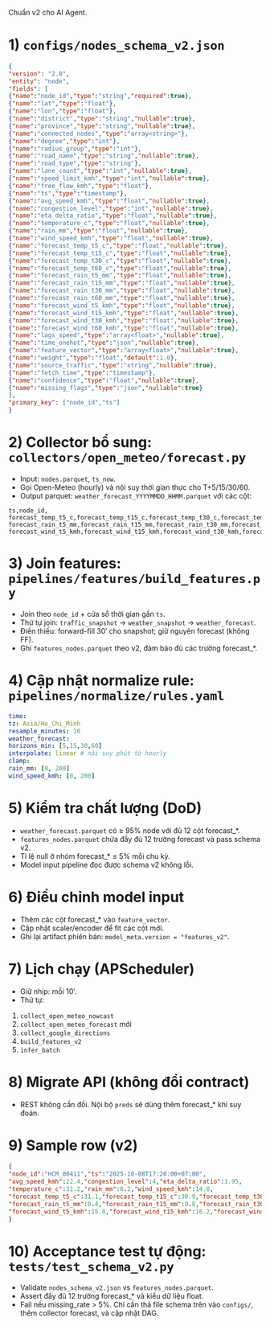 Chuẩn v2 cho AI Agent.
# 1) `configs/nodes_schema_v2.json`
```json
{
"version": "2.0",
"entity": "node",
"fields": [
{"name":"node_id","type":"string","required":true},
{"name":"lat","type":"float"},
{"name":"lon","type":"float"},
{"name":"district","type":"string","nullable":true},
{"name":"province","type":"string","nullable":true},
{"name":"connected_nodes","type":"array<string>"},
{"name":"degree","type":"int"},
{"name":"radius_group","type":"int"},
{"name":"road_name","type":"string","nullable":true},
{"name":"road_type","type":"string"},
{"name":"lane_count","type":"int","nullable":true},
{"name":"speed_limit_kmh","type":"int","nullable":true},
{"name":"free_flow_kmh","type":"float"},
{"name":"ts","type":"timestamp"},
{"name":"avg_speed_kmh","type":"float","nullable":true},
{"name":"congestion_level","type":"int","nullable":true},
{"name":"eta_delta_ratio","type":"float","nullable":true},
{"name":"temperature_c","type":"float","nullable":true},
{"name":"rain_mm","type":"float","nullable":true},
{"name":"wind_speed_kmh","type":"float","nullable":true},
{"name":"forecast_temp_t5_c","type":"float","nullable":true},
{"name":"forecast_temp_t15_c","type":"float","nullable":true},
{"name":"forecast_temp_t30_c","type":"float","nullable":true},
{"name":"forecast_temp_t60_c","type":"float","nullable":true},
{"name":"forecast_rain_t5_mm","type":"float","nullable":true},
{"name":"forecast_rain_t15_mm","type":"float","nullable":true},
{"name":"forecast_rain_t30_mm","type":"float","nullable":true},
{"name":"forecast_rain_t60_mm","type":"float","nullable":true},
{"name":"forecast_wind_t5_kmh","type":"float","nullable":true},
{"name":"forecast_wind_t15_kmh","type":"float","nullable":true},
{"name":"forecast_wind_t30_kmh","type":"float","nullable":true},
{"name":"forecast_wind_t60_kmh","type":"float","nullable":true},
{"name":"lags_speed","type":"array<float>","nullable":true},
{"name":"time_onehot","type":"json","nullable":true},
{"name":"feature_vector","type":"array<float>","nullable":true},
{"name":"weight","type":"float","default":1.0},
{"name":"source_traffic","type":"string","nullable":true},
{"name":"fetch_time","type":"timestamp"},
{"name":"confidence","type":"float","nullable":true},
{"name":"missing_flags","type":"json","nullable":true}
],
"primary_key": ["node_id","ts"]
}
```
# 2) Collector bổ sung: `collectors/open_meteo/forecast.py`
* Input: `nodes.parquet`, `ts_now`.
* Gọi Open-Meteo (hourly) và nội suy thời gian thực cho T+5/15/30/60.
* Output parquet: `weather_forecast_YYYYMMDD_HHMM.parquet` với các cột:
```
ts,node_id,
forecast_temp_t5_c,forecast_temp_t15_c,forecast_temp_t30_c,forecast_temp_t60_c,
forecast_rain_t5_mm,forecast_rain_t15_mm,forecast_rain_t30_mm,forecast_rain_t60_mm,
forecast_wind_t5_kmh,forecast_wind_t15_kmh,forecast_wind_t30_kmh,forecast_wind_t60_kmh
```
# 3) Join features: `pipelines/features/build_features.py`
* Join theo `node_id` + cửa sổ thời gian gần `ts`.
* Thứ tự join: `traffic_snapshot` → `weather_snapshot` → `weather_forecast`.
* Điền thiếu: forward-fill 30′ cho snapshot; giữ nguyên forecast (không FF).
* Ghi `features_nodes.parquet` theo v2, đảm bảo đủ các trường forecast_*.
# 4) Cập nhật normalize rule: `pipelines/normalize/rules.yaml`
```yaml
time:
tz: Asia/Ho_Chi_Minh
resample_minutes: 10
weather_forecast:
horizons_min: [5,15,30,60]
interpolate: linear # nội suy phút từ hourly
clamp:
rain_mm: [0, 200]
wind_speed_kmh: [0, 200]
```
# 5) Kiểm tra chất lượng (DoD)
* `weather_forecast.parquet` có ≥ 95% node với đủ 12 cột forecast_*.
* `features_nodes.parquet` chứa đầy đủ 12 trường forecast và pass schema v2.
* Tỉ lệ null ở nhóm forecast_* ≤ 5% mỗi chu kỳ.
* Model input pipeline đọc được schema v2 không lỗi.
# 6) Điều chỉnh model input
* Thêm các cột forecast_* vào `feature_vector`.
* Cập nhật scaler/encoder để fit các cột mới.
* Ghi lại artifact phiên bản: `model_meta.version = "features_v2"`.
# 7) Lịch chạy (APScheduler)
* Giữ nhịp: mỗi 10′.
* Thứ tự:
1. `collect_open_meteo_nowcast`
2. `collect_open_meteo_forecast` mới
3. `collect_google_directions`
4. `build_features_v2`
5. `infer_batch`
# 8) Migrate API (không đổi contract)
* REST không cần đổi. Nội bộ `preds` sẽ dùng thêm forecast_* khi suy đoán.
# 9) Sample row (v2)
```json
{
"node_id":"HCM_00411","ts":"2025-10-08T17:20:00+07:00",
"avg_speed_kmh":22.4,"congestion_level":4,"eta_delta_ratio":1.95,
"temperature_c":31.2,"rain_mm":0.2,"wind_speed_kmh":14.0,
"forecast_temp_t5_c":31.1,"forecast_temp_t15_c":30.9,"forecast_temp_t30_c":30.6,"forecast_temp_t60_c":30.3,
"forecast_rain_t5_mm":0.4,"forecast_rain_t15_mm":0.8,"forecast_rain_t30_mm":1.2,"forecast_rain_t60_mm":1.4,
"forecast_wind_t5_kmh":15.0,"forecast_wind_t15_kmh":16.2,"forecast_wind_t30_kmh":17.1,"forecast_wind_t60_kmh":18.0
}
```
# 10) Acceptance test tự động: `tests/test_schema_v2.py`
* Validate `nodes_schema_v2.json` vs `features_nodes.parquet`.
* Assert đầy đủ 12 trường forecast_* và kiểu dữ liệu float.
* Fail nếu missing_rate > 5%.
Chỉ cần thả file schema trên vào `configs/`, thêm collector forecast, và cập nhật DAG.
